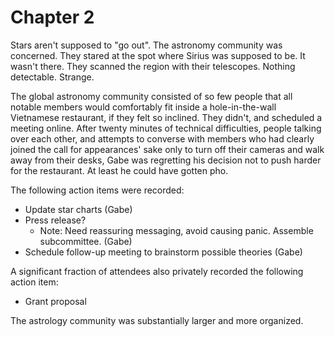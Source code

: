 # Chapter 2

Stars aren't supposed to "go out". The astronomy community was concerned. They stared at the spot where Sirius was supposed to be. It wasn't there. They scanned the region with their telescopes. Nothing detectable. Strange.

The global astronomy community consisted of so few people that all notable members would comfortably fit inside a hole-in-the-wall Vietnamese restaurant, if they felt so inclined. They didn't, and scheduled a meeting online. After twenty minutes of technical difficulties, people talking over each other, and attempts to converse with members who had clearly joined the call for appearances' sake only to turn off their cameras and walk away from their desks, Gabe was regretting his decision not to push harder for the restaurant. At least he could have gotten pho.

The following action items were recorded:

- Update star charts (Gabe)
- Press release?
  - Note: Need reassuring messaging, avoid causing panic. Assemble subcommittee. (Gabe)
- Schedule follow-up meeting to brainstorm possible theories (Gabe)

A significant fraction of attendees also privately recorded the following action item:

- Grant proposal

The astrology community was substantially larger and more organized.
